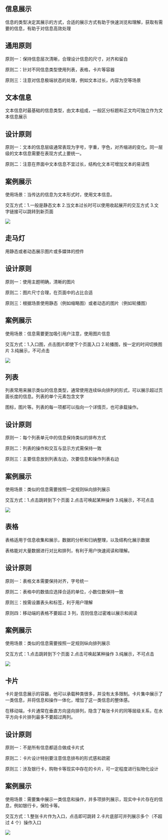 ## 信息展示

信息的类型决定其展示的方式，合适的展示方式有助于快速浏览和理解，获取有需要的信息，有助于对信息高效处理

## 通用原则

原则一：保持信息层次清晰，合理设计信息的尺寸，对齐和留白

原则二：针对不同信息类型使用列表，表格，卡片等容器

原则三：注意对信息极端状态的处理，例如文本过长，内容为空等场景

## 文本信息

文本信息时最基础的信息类型，由文本组成，一般区分标题和正文均可独立作为文本信息展示

## 设计原则

原则一：文本的信息层级通常表现为字号，字重，字色，对齐缩进的变化。同一层级的文本信息需要在表现方式上要统一。

原则二：注意在界面中文本信息不宜过长，结构化文本可增加文本的易读性

## 案例展示

使用场景：当传达的信息为文本形式时，使用文本信息。

交互方式：1.一般是静态文本 2.当文本过长时可以使用收起展开的交互方式 3.文字链接可以跳转到新页面

![](https://cdn.cloudpnr.com/miniapp/matrix/teambition/display-1.png)

## 走马灯

用静态或者动态展示图片或多媒体的控件

## 设计原则

原则一：使用主题明确，清晰的图片

原则二：图片尺寸合理，在页面中的占比合适

原则三：根据场景使用静态（例如缩略图）或者动态的图片（例如轮播图）

## 案例展示

使用场景：信息需要更加吸引用户注意，使用图片信息

交互方式：1.入口图，点击图片即使下个页面入口 2.轮播图，按一定的时间切换图片 3.纯展示，不可点击

![](https://cdn.cloudpnr.com/miniapp/matrix/teambition/display-2.png)

## 列表

列表常用来展示类似的信息类型，通常使用连续纵向排列的形式，可以展示超过页面长度的信息。列表的单个元素包含文字

图标，图片等。列表的每一项都可以指向一个详情页，也可承载操作。

## 设计原则

原则一：每个列表单元中的信息保持类似的排布方式

原则二：列表的操作和交互与显示方式需保持一致

原则三：主要信息放到列表左边，次要信息和操作列表右边

## 案例展示

使用场景：类似的信息需要按照一定规则纵向排列展示

交互方式：1.点击跳转到下个页面 2.点击可唤起某种操作 3.纯展示，不可点击

![](https://cdn.cloudpnr.com/miniapp/matrix/teambition/display-3.png)

## 表格

表格适用于信息收集和展示，数据的分析和归纳整理，以及结构化展示数据

表格能对大量数据进行对比和排列，有利于用户快速阅读和理解。

## 设计原则

原则一：表格文本需要保持对齐，字号统一

原则二：表格中的数值应选择合适的单位，小数位数保持一致

原则三：按需设置表头和标签，利于用户理解

原则四：移动端的表格不要超过 3 列，否则信息过密难以展示和阅读

## 案例展示

使用场景：类似的信息需要按照一定规则纵向排列展示

交互方式：1.点击跳转到下个页面 2.点击可唤起某种操作 3.纯展示，不可点击

![](https://cdn.cloudpnr.com/miniapp/matrix/teambition/display-4.png)

## 卡片

卡片是信息展示的容器，他可以承载种类很多，并没有太多限制。卡片集中展示了一类信息，并将信息和操作一体化，增加了这一类信息的整体感。

在移动端，卡片通常在垂直方向竖向排列，隐含了每张卡片的同等层级关系，在水平方向卡片排列最多不要超过两列。

## 设计原则

原则一：不是所有信息都适合做成卡片式

原则二：卡片设计特别要注意信息排布的形式感和疏密

原则三：涉及银行卡，购物卡等现实中存在的卡片，可一定程度进行拟物化设计

## 案例展示

使用场景：需要集中展示一类信息和操作，并多项排列展示，现实中卡片存在的信息，例如银行卡，保险卡等。

交互方式：1.整张卡片作为入口，点击即可跳转 2.卡片底部可并列展示多个（不超过 4 个）操作入口

![](https://cdn.cloudpnr.com/miniapp/matrix/teambition/display-5.png)
